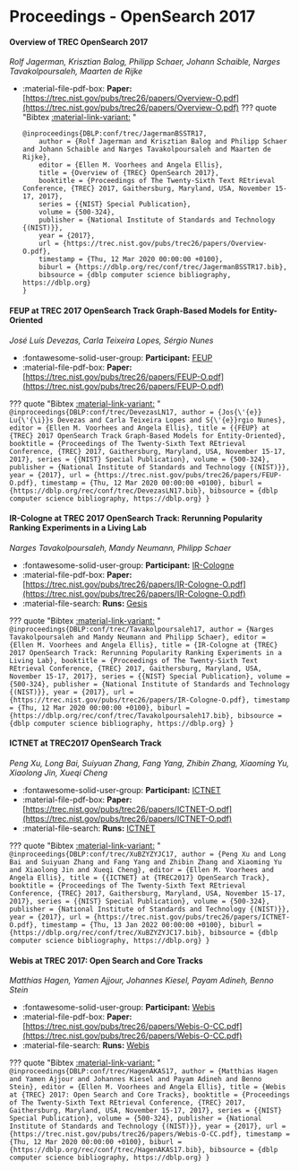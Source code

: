 # Proceedings - OpenSearch 2017 

#### Overview of TREC OpenSearch 2017

_Rolf Jagerman, Krisztian Balog, Philipp Schaer, Johann Schaible, Narges Tavakolpoursaleh, Maarten de Rijke_

- :material-file-pdf-box: **Paper:** [https://trec.nist.gov/pubs/trec26/papers/Overview-O.pdf](https://trec.nist.gov/pubs/trec26/papers/Overview-O.pdf)
??? quote "Bibtex [:material-link-variant:](https://dblp.org/rec/conf/trec/JagermanBSSTR17.bib) "
	```
	@inproceedings{DBLP:conf/trec/JagermanBSSTR17,
		author = {Rolf Jagerman and Krisztian Balog and Philipp Schaer and Johann Schaible and Narges Tavakolpoursaleh and Maarten de Rijke},
		editor = {Ellen M. Voorhees and Angela Ellis},
		title = {Overview of {TREC} OpenSearch 2017},
		booktitle = {Proceedings of The Twenty-Sixth Text REtrieval Conference, {TREC} 2017, Gaithersburg, Maryland, USA, November 15-17, 2017},
		series = {{NIST} Special Publication},
		volume = {500-324},
		publisher = {National Institute of Standards and Technology {(NIST)}},
		year = {2017},
		url = {https://trec.nist.gov/pubs/trec26/papers/Overview-O.pdf},
		timestamp = {Thu, 12 Mar 2020 00:00:00 +0100},
		biburl = {https://dblp.org/rec/conf/trec/JagermanBSSTR17.bib},
		bibsource = {dblp computer science bibliography, https://dblp.org}
	}
	```

#### FEUP at TREC 2017 OpenSearch Track Graph-Based Models for Entity-Oriented

_José Luís Devezas, Carla Teixeira Lopes, Sérgio Nunes_

- :fontawesome-solid-user-group: **Participant:** [FEUP](./participants.md#feup)
- :material-file-pdf-box: **Paper:** [https://trec.nist.gov/pubs/trec26/papers/FEUP-O.pdf](https://trec.nist.gov/pubs/trec26/papers/FEUP-O.pdf)

??? quote "Bibtex [:material-link-variant:](https://dblp.org/rec/conf/trec/DevezasLN17.bib) "
	```
	@inproceedings{DBLP:conf/trec/DevezasLN17,
		author = {Jos{\'{e}} Lu{\'{\i}}s Devezas and Carla Teixeira Lopes and S{\'{e}}rgio Nunes},
		editor = {Ellen M. Voorhees and Angela Ellis},
		title = {{FEUP} at {TREC} 2017 OpenSearch Track Graph-Based Models for Entity-Oriented},
		booktitle = {Proceedings of The Twenty-Sixth Text REtrieval Conference, {TREC} 2017, Gaithersburg, Maryland, USA, November 15-17, 2017},
		series = {{NIST} Special Publication},
		volume = {500-324},
		publisher = {National Institute of Standards and Technology {(NIST)}},
		year = {2017},
		url = {https://trec.nist.gov/pubs/trec26/papers/FEUP-O.pdf},
		timestamp = {Thu, 12 Mar 2020 00:00:00 +0100},
		biburl = {https://dblp.org/rec/conf/trec/DevezasLN17.bib},
		bibsource = {dblp computer science bibliography, https://dblp.org}
	}
	```

#### IR-Cologne at TREC 2017 OpenSearch Track: Rerunning Popularity Ranking  Experiments in a Living Lab

_Narges Tavakolpoursaleh, Mandy Neumann, Philipp Schaer_

- :fontawesome-solid-user-group: **Participant:** [IR-Cologne](./participants.md#ir-cologne)
- :material-file-pdf-box: **Paper:** [https://trec.nist.gov/pubs/trec26/papers/IR-Cologne-O.pdf](https://trec.nist.gov/pubs/trec26/papers/IR-Cologne-O.pdf)
- :material-file-search: **Runs:** [Gesis](./runs.md#gesis)

??? quote "Bibtex [:material-link-variant:](https://dblp.org/rec/conf/trec/Tavakolpoursaleh17.bib) "
	```
	@inproceedings{DBLP:conf/trec/Tavakolpoursaleh17,
		author = {Narges Tavakolpoursaleh and Mandy Neumann and Philipp Schaer},
		editor = {Ellen M. Voorhees and Angela Ellis},
		title = {IR-Cologne at {TREC} 2017 OpenSearch Track: Rerunning Popularity Ranking Experiments in a Living Lab},
		booktitle = {Proceedings of The Twenty-Sixth Text REtrieval Conference, {TREC} 2017, Gaithersburg, Maryland, USA, November 15-17, 2017},
		series = {{NIST} Special Publication},
		volume = {500-324},
		publisher = {National Institute of Standards and Technology {(NIST)}},
		year = {2017},
		url = {https://trec.nist.gov/pubs/trec26/papers/IR-Cologne-O.pdf},
		timestamp = {Thu, 12 Mar 2020 00:00:00 +0100},
		biburl = {https://dblp.org/rec/conf/trec/Tavakolpoursaleh17.bib},
		bibsource = {dblp computer science bibliography, https://dblp.org}
	}
	```

#### ICTNET at TREC2017 OpenSearch Track

_Peng Xu, Long Bai, Suiyuan Zhang, Fang Yang, Zhibin Zhang, Xiaoming Yu, Xiaolong Jin, Xueqi Cheng_

- :fontawesome-solid-user-group: **Participant:** [ICTNET](./participants.md#ictnet)
- :material-file-pdf-box: **Paper:** [https://trec.nist.gov/pubs/trec26/papers/ICTNET-O.pdf](https://trec.nist.gov/pubs/trec26/papers/ICTNET-O.pdf)
- :material-file-search: **Runs:** [ICTNET](./runs.md#ictnet)

??? quote "Bibtex [:material-link-variant:](https://dblp.org/rec/conf/trec/XuBZYZYJC17.bib) "
	```
	@inproceedings{DBLP:conf/trec/XuBZYZYJC17,
		author = {Peng Xu and Long Bai and Suiyuan Zhang and Fang Yang and Zhibin Zhang and Xiaoming Yu and Xiaolong Jin and Xueqi Cheng},
		editor = {Ellen M. Voorhees and Angela Ellis},
		title = {{ICTNET} at {TREC2017} OpenSearch Track},
		booktitle = {Proceedings of The Twenty-Sixth Text REtrieval Conference, {TREC} 2017, Gaithersburg, Maryland, USA, November 15-17, 2017},
		series = {{NIST} Special Publication},
		volume = {500-324},
		publisher = {National Institute of Standards and Technology {(NIST)}},
		year = {2017},
		url = {https://trec.nist.gov/pubs/trec26/papers/ICTNET-O.pdf},
		timestamp = {Thu, 13 Jan 2022 00:00:00 +0100},
		biburl = {https://dblp.org/rec/conf/trec/XuBZYZYJC17.bib},
		bibsource = {dblp computer science bibliography, https://dblp.org}
	}
	```

#### Webis at TREC 2017: Open Search and Core Tracks

_Matthias Hagen, Yamen Ajjour, Johannes Kiesel, Payam Adineh, Benno Stein_

- :fontawesome-solid-user-group: **Participant:** [Webis](./participants.md#webis)
- :material-file-pdf-box: **Paper:** [https://trec.nist.gov/pubs/trec26/papers/Webis-O-CC.pdf](https://trec.nist.gov/pubs/trec26/papers/Webis-O-CC.pdf)
- :material-file-search: **Runs:** [Webis](./runs.md#webis)

??? quote "Bibtex [:material-link-variant:](https://dblp.org/rec/conf/trec/HagenAKAS17.bib) "
	```
	@inproceedings{DBLP:conf/trec/HagenAKAS17,
		author = {Matthias Hagen and Yamen Ajjour and Johannes Kiesel and Payam Adineh and Benno Stein},
		editor = {Ellen M. Voorhees and Angela Ellis},
		title = {Webis at {TREC} 2017: Open Search and Core Tracks},
		booktitle = {Proceedings of The Twenty-Sixth Text REtrieval Conference, {TREC} 2017, Gaithersburg, Maryland, USA, November 15-17, 2017},
		series = {{NIST} Special Publication},
		volume = {500-324},
		publisher = {National Institute of Standards and Technology {(NIST)}},
		year = {2017},
		url = {https://trec.nist.gov/pubs/trec26/papers/Webis-O-CC.pdf},
		timestamp = {Thu, 12 Mar 2020 00:00:00 +0100},
		biburl = {https://dblp.org/rec/conf/trec/HagenAKAS17.bib},
		bibsource = {dblp computer science bibliography, https://dblp.org}
	}
	```

